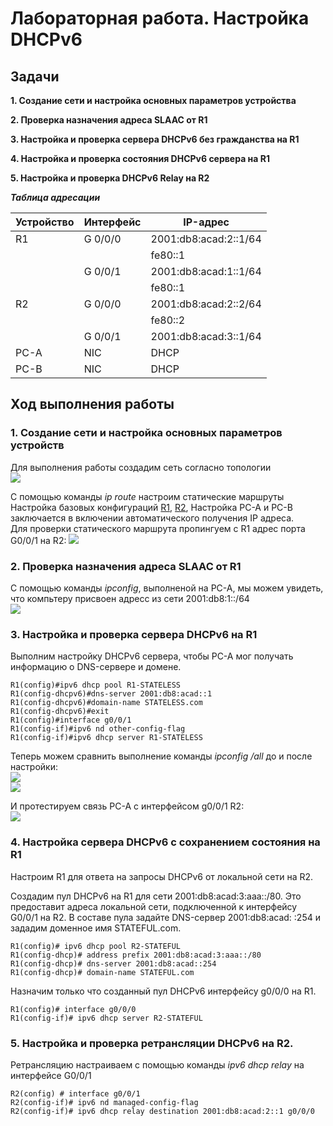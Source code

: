 # Лабораторная работа. Настройка DHCPv6
## Задачи
**1. Создание сети и настройка основных параметров устройства** 

**2. Проверка назначения адреса SLAAC от R1**

**3. Настройка и проверка сервера DHCPv6 без гражданства на R1**

**4. Настройка и проверка состояния DHCPv6 сервера на R1**

**5. Настройка и проверка DHCPv6 Relay на R2**


  
    
     
      
  ***Таблица адресации*** 
  
  
| Устройство |Интерфейс     | IP-адрес               | 
|------------|--------------|---------------         |
|    R1      | G 0/0/0      | 2001:db8:acad:2::1/64  |
|            |              | fe80::1                |
|            | G 0/0/1      | 2001:db8:acad:1::1/64  |
|            |              | fe80::1                |  
|    R2      | G 0/0/0      | 2001:db8:acad:2::2/64  |
|            |              |  fe80::2               |     
|            | G 0/0/1      | 2001:db8:acad:3::1/64  |   
|    PC-A    | NIC          | DHCP  |
|    PC-B    | NIC          | DHCP  |   


## Ход выполнения работы    
### 1. Создание сети и настройка основных параметров устройств    
Для выполнения работы создадим сеть согласно топологии    
![](pic/network.png)    

С помощью команды *ip route* настроим статические маршруты
Настройка базовых конфигураций [R1](config/base_setting_R1), [R2](config/base_setting_R2), 
Настройка PC-A и PC-B заключается в включении автоматического получения IP адреса.  
Для проверки статического маршрута пропингуем с R1 адрес порта G0/0/1 на R2:
![](pic/ping1.png)    


### 2. Проверка назначения адреса SLAAC от R1     
С помощью команды *ipconfig*, выполненой на PC-A, мы можем увидеть, что компьтеру присвоен адресс из сети 2001:db8:1::/64   
![](pic/PC-A.png)     

### 3. Настройка и проверка сервера DHCPv6 на R1    
Выполним настройку DHCPv6 сервера, чтобы PC-A мог получать информацию о DNS-сервере и домене.
```   
R1(config)#ipv6 dhcp pool R1-STATELESS
R1(config-dhcpv6)#dns-server 2001:db8:acad::1
R1(config-dhcpv6)#domain-name STATELESS.com
R1(config-dhcpv6)#exit
R1(config)#interface g0/0/1
R1(config-if)#ipv6 nd other-config-flag
R1(config-if)#ipv6 dhcp server R1-STATELESS  
```     

Теперь можем сравнить выполнение команды *ipconfig /all* до и после настройки:    
![](pic/PC-A_1.png)   
![](pic/PC-A_2.png)   

И протестируем связь PC-A  с интерфейсом g0/0/1 R2:   
![](pic/PC-A_3.png)
    
### 4. Настройка сервера DHCPv6 с сохранением состояния на R1       
Настроим R1 для ответа на запросы DHCPv6 от локальной сети на R2.     

Создадим пул DHCPv6 на R1 для сети 2001:db8:acad:3:aaa::/80. Это предоставит адреса локальной сети, подключенной к интерфейсу G0/0/1 на R2. В составе пула задайте DNS-сервер 2001:db8:acad: :254 и зададим доменное имя STATEFUL.com.
```
R1(config)# ipv6 dhcp pool R2-STATEFUL
R1(config-dhcp)# address prefix 2001:db8:acad:3:aaa::/80
R1(config-dhcp)# dns-server 2001:db8:acad::254
R1(config-dhcp)# domain-name STATEFUL.com   
```

Назначим только что созданный пул DHCPv6 интерфейсу g0/0/0 на R1.   
```
R1(config)# interface g0/0/0
R1(config-if)# ipv6 dhcp server R2-STATEFUL   
```   

### 5. Настройка и проверка ретрансляции DHCPv6 на R2.    
Ретрансляцию настраиваем с помощью команды *ipv6 dhcp relay* на интерфейсе G0/0/1 
```
R2(config) # interface g0/0/1
R2(config-if)# ipv6 nd managed-config-flag
R2(config-if)# ipv6 dhcp relay destination 2001:db8:acad:2::1 g0/0/0


